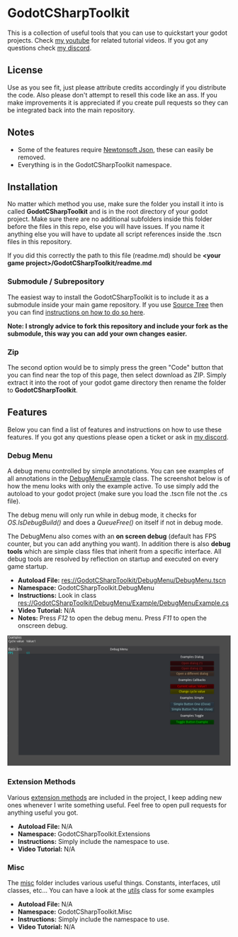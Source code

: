# GodotCSharpToolkit

This is a collection of useful tools that you can use to quickstart your godot projects.
Check [my youtube](https://www.youtube.com/channel/UCM0mBdsjKQ78eGBSSpnQGuQ) for related tutorial videos. If you got any questions check [my discord](https://discord.gg/CXfYFvWWer).

## License
Use as you see fit, just please attribute credits accordingly if you distribute the code. Also please don't attempt to resell this code like an ass. If you make improvements it is appreciated if you create pull requests so they can be integrated back into the main repository.

## Notes
* Some of the features require [Newtonsoft Json](https://www.nuget.org/packages/Newtonsoft.Json/), these can easily be removed.
* Everything is in the GodotCSharpToolkit namespace.

## Installation

No matter which method you use, make sure the folder you install it into is called **GodotCSharpToolkit** and is in the root directory of your godot project. Make sure there are no additional subfolders inside this folder before the files in this repo, else you will have issues. If you name it anything else you will have to update all script references inside the .tscn files in this repository.

If you did this correctly the path to this file (readme.md) should be **\<your game project>/GodotCSharpToolkit/readme.md**

### Submodule / Subrepository
The easiest way to install the GodotCSharpToolkit is to include it as a submodule inside your main game repository. If you use [Source Tree](https://www.sourcetreeapp.com/) then you can find [instructions on how to do so here](https://confluence.atlassian.com/sourcetreekb/adding-a-submodule-subtree-with-sourcetree-785332086.html).

**Note: I strongly advice to fork this repository and include your fork as the submodule, this way you can add your own changes easier.**

### Zip
The second option would be to simply press the green "Code" button that you can find near the top of this page, then select download as ZIP. Simply extract it into the root of your godot game directory then rename the folder to **GodotCSharpToolkit**.

## Features
Below you can find a list of features and instructions on how to use these features. If you got any questions please open a ticket or ask in [my discord](https://discord.gg/CXfYFvWWer). 

### Debug Menu

A debug menu controlled by simple annotations. You can see examples of all annotations in the [DebugMenuExample](DebugMenu/Example/DebugMenuExample.cs) class. The screenshot below is of how the menu looks with only the example active. To use simply add the autoload to your godot project (make sure you load the .tscn file not the .cs file).

The debug menu will only run while in debug mode, it checks for *OS.IsDebugBuild()* and does a *QueueFree()* on itself if not in debug mode.

The DebugMenu also comes with an **on screen debug** (default has FPS counter, but you can add anything you want). In addition there is also **debug tools** which are simple class files that inherit from a specific interface. All debug tools are resolved by reflection on startup and executed on every game startup.

* **Autoload File:** [res://GodotCSharpToolkit/DebugMenu/DebugMenu.tscn](DebugMenu/DebugMenu.tscn)
* **Namespace:** GodotCSharpToolkit.DebugMenu
* **Instructions:** Look in class [res://GodotCSharpToolkit/DebugMenu/Example/DebugMenuExample.cs](DebugMenu/Example/DebugMenuExample.cs)
* **Video Tutorial:** N/A
* **Notes:** Press *F12* to open the debug menu. Press *F11* to open the onscreen debug.

![Screenshot of debug menu](DebugMenu/Screenshot.png)

### Extension Methods

Various [extension methods](Extensions/) are included in the project, I keep adding new ones whenever I write something useful. Feel free to open pull requests for anything useful you got.

* **Autoload File:** N/A
* **Namespace:** GodotCSharpToolkit.Extensions
* **Instructions:** Simply include the namespace to use.
* **Video Tutorial:** N/A

### Misc

The [misc](Misc/) folder includes various useful things. Constants, interfaces, util classes, etc... You can have a look at the [utils](Misc/Utils.cs) class for some examples

* **Autoload File:** N/A
* **Namespace:** GodotCSharpToolkit.Misc
* **Instructions:** Simply include the namespace to use.
* **Video Tutorial:** N/A
